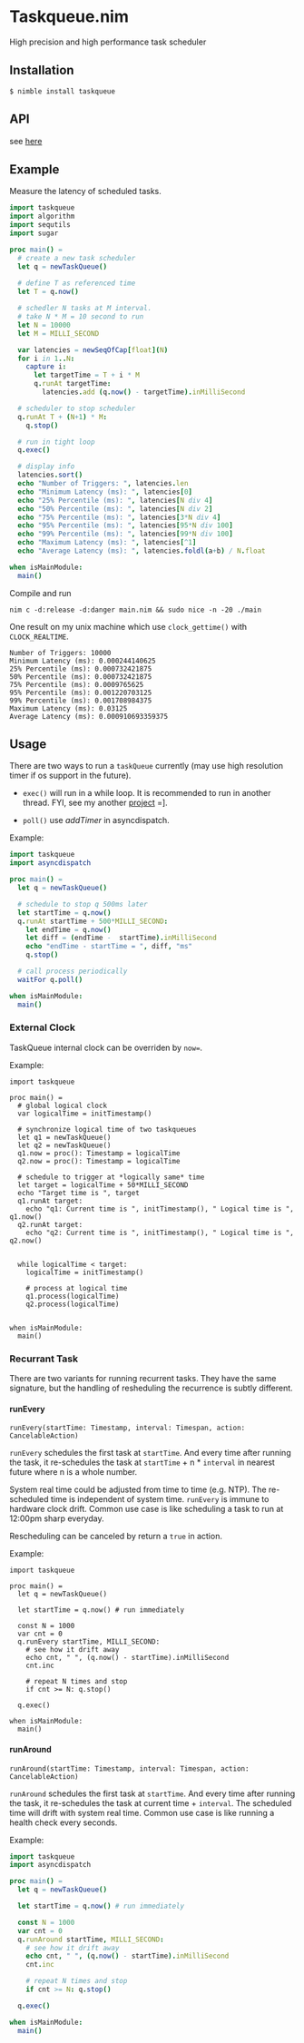 # Taskqueue.nim

High precision and high performance task scheduler

## Installation

```
$ nimble install taskqueue
```

## API

see [here](https://jackhftang.github.io/taskqueue.nim/)

## Example

Measure the latency of scheduled tasks. 

```nim
import taskqueue
import algorithm
import sequtils
import sugar

proc main() = 
  # create a new task scheduler
  let q = newTaskQueue()
      
  # define T as referenced time
  let T = q.now()

  # schedler N tasks at M interval.
  # take N * M = 10 second to run
  let N = 10000
  let M = MILLI_SECOND

  var latencies = newSeqOfCap[float](N)
  for i in 1..N:
    capture i:
      let targetTime = T + i * M
      q.runAt targetTime:
        latencies.add (q.now() - targetTime).inMilliSecond 

  # scheduler to stop scheduler
  q.runAt T + (N+1) * M:
    q.stop()

  # run in tight loop
  q.exec()

  # display info
  latencies.sort()
  echo "Number of Triggers: ", latencies.len
  echo "Minimum Latency (ms): ", latencies[0]
  echo "25% Percentile (ms): ", latencies[N div 4]
  echo "50% Percentile (ms): ", latencies[N div 2]
  echo "75% Percentile (ms): ", latencies[3*N div 4]
  echo "95% Percentile (ms): ", latencies[95*N div 100]
  echo "99% Percentile (ms): ", latencies[99*N div 100]
  echo "Maximum Latency (ms): ", latencies[^1]
  echo "Average Latency (ms): ", latencies.foldl(a+b) / N.float

when isMainModule:
  main()
```

Compile and run

```
nim c -d:release -d:danger main.nim && sudo nice -n -20 ./main
```

One result on my unix machine which use `clock_gettime()` with `CLOCK_REALTIME`. 

```
Number of Triggers: 10000
Minimum Latency (ms): 0.000244140625
25% Percentile (ms): 0.000732421875
50% Percentile (ms): 0.000732421875
75% Percentile (ms): 0.0009765625
95% Percentile (ms): 0.001220703125
99% Percentile (ms): 0.001708984375
Maximum Latency (ms): 0.03125
Average Latency (ms): 0.000910693359375
```

## Usage

There are two ways to run a `taskQueue` currently (may use high resolution timer if os support in the future).

- `exec()` will run in a while loop. It is recommended to run in another thread. FYI, see my another [project](https://github.com/jackhftang/threadproxy.nim) =].

- `poll()` use *addTimer* in asyncdispatch. 

Example:

```nim
import taskqueue
import asyncdispatch 

proc main() =
  let q = newTaskQueue()

  # schedule to stop q 500ms later
  let startTime = q.now()
  q.runAt startTime + 500*MILLI_SECOND:
    let endTime = q.now()
    let diff = (endTime -  startTime).inMilliSecond
    echo "endTime - startTime = ", diff, "ms"
    q.stop()

  # call process periodically
  waitFor q.poll()

when isMainModule:
  main()
```

### External Clock

TaskQueue internal clock can be overriden by `now=`.

Example:

```
import taskqueue

proc main() =
  # global logical clock
  var logicalTime = initTimestamp()

  # synchronize logical time of two taskqueues
  let q1 = newTaskQueue()
  let q2 = newTaskQueue()
  q1.now = proc(): Timestamp = logicalTime 
  q2.now = proc(): Timestamp = logicalTime
  
  # schedule to trigger at *logically same* time 
  let target = logicalTime + 50*MILLI_SECOND
  echo "Target time is ", target
  q1.runAt target:
    echo "q1: Current time is ", initTimestamp(), " Logical time is ", q1.now()
  q2.runAt target:
    echo "q2: Current time is ", initTimestamp(), " Logical time is ", q2.now()


  while logicalTime < target:
    logicalTime = initTimestamp()

    # process at logical time 
    q1.process(logicalTime)
    q2.process(logicalTime)


when isMainModule:
  main()
```

### Recurrant Task 

There are two variants for running recurrent tasks. They have the same signature, but the handling of resheduling the recurrence is subtly different. 

#### runEvery

`runEvery(startTime: Timestamp, interval: Timespan, action: CancelableAction)` 

`runEvery` schedules the first task at `startTime`. And every time after running the task, it re-schedules the task at `startTime` + n * `interval` in nearest future where n is a whole number.

System real time could be adjusted from time to time (e.g. NTP). The re-scheduled time is independent of system time. `runEvery` is immune to hardware clock drift. Common use case is like scheduling a task to run at 12:00pm sharp everyday. 

Rescheduling can be canceled by return a `true` in action.

Example:

```
import taskqueue

proc main() =
  let q = newTaskQueue()

  let startTime = q.now() # run immediately

  const N = 1000
  var cnt = 0
  q.runEvery startTime, MILLI_SECOND:
    # see how it drift away
    echo cnt, " ", (q.now() - startTime).inMilliSecond 
    cnt.inc

    # repeat N times and stop
    if cnt >= N: q.stop()

  q.exec()

when isMainModule:
  main()
```

#### runAround    

`runAround(startTime: Timestamp, interval: Timespan, action: CancelableAction)` 

`runAround` schedules the first task at `startTime`. And every time after running the task, it re-schedules the task at current time + `interval`. The scheduled time will drift with system real time. Common use case is like running a health check every seconds.

Example:

```nim
import taskqueue
import asyncdispatch

proc main() =
  let q = newTaskQueue()

  let startTime = q.now() # run immediately

  const N = 1000
  var cnt = 0
  q.runAround startTime, MILLI_SECOND:
    # see how it drift away
    echo cnt, " ", (q.now() - startTime).inMilliSecond 
    cnt.inc

    # repeat N times and stop
    if cnt >= N: q.stop()

  q.exec()

when isMainModule:
  main()
```
